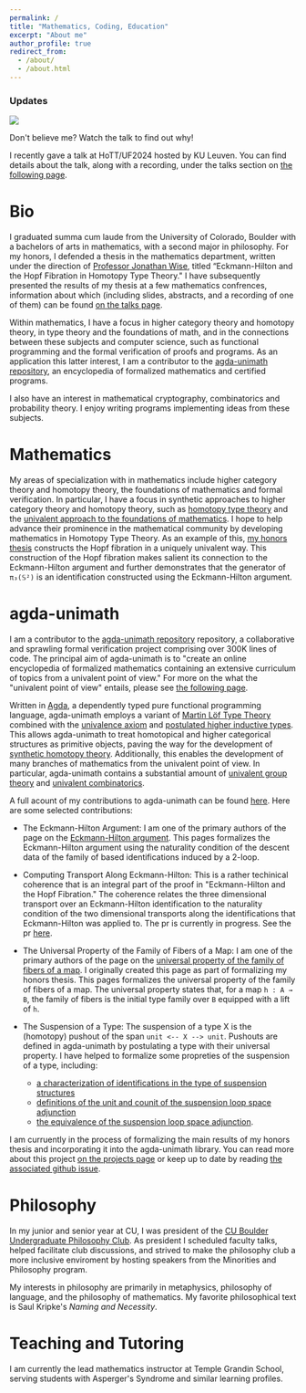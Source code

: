```yaml
---
permalink: /
title: "Mathematics, Coding, Education"
excerpt: "About me"
author_profile: true
redirect_from: 
  - /about/
  - /about.html
---
```


### Updates
<img src="{{site.url}}/images/eckmann-hilton-in-my-hopf-fibration.jpg" style="display: block; margin: auto;" />

Don't believe me? Watch the talk to find out why!

I recently gave a talk at HoTT/UF2024 hosted by KU Leuven. You can find details about the talk, along with a recording, under the talks section on [the following page](https://morphismz.github.io/talks/2024-04-03-hottuf).

Bio
======
I graduated summa cum laude from the University of Colorado, Boulder with a bachelors of arts in mathematics, with a second major in philosophy. For my honors, I defended a thesis in the mathematics department, written under the direction of [Professor Jonathan Wise](https://math.colorado.edu/~jonathan.wise/), titled “Eckmann-Hilton and the Hopf Fibration in Homotopy Type Theory." I have subsequently presented the results of my thesis at a few mathematics confrences, information about which (including slides, abstracts, and a recording of one of them) can be found [on the talks page](https://morphismz.github.io/talks).

Within mathematics, I have a focus in higher category theory and homotopy theory, in type theory and the foundations of math, and in the connections between these subjects and computer science, such as functional programming and the formal verification of proofs and programs. As an application this latter interest, I am a contributor to the [agda-unimath repository](https://unimath.github.io/agda-unimath/), an encyclopedia of formalized mathematics and certified programs.

I also have an interest in mathematical cryptography, combinatorics and probability theory. I enjoy writing programs implementing ideas from these subjects.


Mathematics
======
My areas of specialization with in mathematics include higher category theory and homotopy theory, the foundations of mathematics and formal verification. In particular, I have a focus in synthetic approaches to higher category theory and homotopy theory, such as [homotopy type theory](https://en.wikipedia.org/wiki/Homotopy_type_theory) and the [univalent approach to the foundations of mathematics](https://en.wikipedia.org/wiki/Univalent_foundations). I hope to help advance their prominence in the mathematical community by developing mathematics in Homotopy Type Theory. As an example of this, [my honors thesis](https://morphismz.github.io/publication/2023-04-06-honors-thesis) constructs the Hopf fibration in a uniquely univalent way. This construction of the Hopf fibration makes salient its connection to the Eckmann-Hilton argument and further demonstrates that the generator of `π₃(𝕊²)` is an identification constructed using the Eckmann-Hilton argument.

agda-unimath
======
I am a contributor to the [agda-unimath repository](https://unimath.github.io/agda-unimath/) repository, a collaborative and sprawling formal verification project comprising over 300K lines of code. The principal aim of agda-unimath is to "create an online encyclopedia of formalized mathematics containing an extensive curriculum of topics from a univalent point of view." For more on the what the "univalent point of view" entails, please see [the following page](https://en.wikipedia.org/wiki/Univalent_foundations).

Written in [Agda](https://agda.readthedocs.io/en/v2.6.4.3/getting-started/what-is-agda.html), a dependently typed pure functional programming language, agda-unimath employs a variant of [Martin Löf Type Theory](https://ncatlab.org/nlab/show/Martin-L%C3%B6f+dependent+type+theory) combined with the [univalence axiom](https://ncatlab.org/nlab/show/univalence+axiom) and [postulated higher inductive types](https://ncatlab.org/nlab/show/higher+inductive+type). This allows agda-unimath to treat homotopical and higher categorical structures as primitive objects, paving the way for the development of [synthetic homotopy theory](https://unimath.github.io/agda-unimath/synthetic-homotopy-theory.html). Additionally, this enables the development of many branches of mathematics from the univalent point of view. In particular, agda-unimath contains a substantial amount of [univalent group theory](https://unimath.github.io/agda-unimath/group-theory.html) and [univalent combinatorics](https://unimath.github.io/agda-unimath/univalent-combinatorics.html).

A full acount of my contributions to agda-unimath can be found [here](https://github.com/UniMath/agda-unimath/pulls?q=is%3Apr+is%3Aclosed+author%3Amorphismz). Here are some selected contributions:

- The Eckmann-Hilton Argument: I am one of the primary authors of the page on the [Eckmann-Hilton argument](https://unimath.github.io/agda-unimath/synthetic-homotopy-theory.eckmann-hilton-argument.html?highlight=eckmann#the-eckmann-hilton-argument). This pages formalizes the Eckmann-Hilton argument using the naturality condition of the descent data of the family of based identifications induced by a 2-loop.

- Computing Transport Along Eckmann-Hilton: This is a rather techinical coherence that is an integral part of the proof in "Eckmann-Hilton and the Hopf Fibration." The coherence relates the three dimensional transport over an Eckmann-Hilton identification to the naturality condition of the two dimensional transports along the identifications that Eckmann-Hilton was applied to. The pr is currently in progress. See the pr [here](https://github.com/UniMath/agda-unimath/pull/1133).

- The Universal Property of the Family of Fibers of a Map: I am one of the primary authors of the page on the [universal property of the family of fibers of a map](https://unimath.github.io/agda-unimath/foundation.universal-property-family-of-fibers-of-maps.html). I originally created this page as part of formalizing my honors thesis. This pages formalizes the universal property of the family of fibers of a map. The universal property states that, for a map `h : A → B`, the family of fibers is the initial type family over `B` equipped with a lift of `h`.

- The Suspension of a Type: The suspension of a type X is the (homotopy) pushout of the span `unit <-- X --> unit`. Pushouts are defined in agda-unimath by postulating a type with their universal property. I have helped to formalize some propreties of the suspension of a type, including:
  - [a characterization of identifications in the type of suspension structures](https://unimath.github.io/agda-unimath/synthetic-homotopy-theory.suspensions-of-types.html#4783)
  - [definitions of the unit and counit of the suspension loop space adjunction](https://unimath.github.io/agda-unimath/synthetic-homotopy-theory.suspensions-of-types.html#15436)
  - [the equivalence of the suspension loop space adjunction](https://unimath.github.io/agda-unimath/synthetic-homotopy-theory.suspensions-of-types.html#18007).

I am curruently in the process of formalizing the main results of my honors thesis and incorporating it into the agda-unimath library. You can read more about this project [on the projects page](https://morphismz.github.io/projects/2023-eh-hopf) or keep up to date by reading [the associated github issue](https://github.com/UniMath/agda-unimath/issues/702). 

Philosophy
======
In my junior and senior year at CU, I was president of the [CU Boulder Undergraduate Philosophy Club](https://www.colorado.edu/philosophy/events/undergraduate-philosophy-club). As president I scheduled faculty talks, helped facilitate club discussions, and strived to make the philosophy club a more inclusive enviroment by hosting speakers from the Minorities and Philosophy program.

My interests in philosophy are primarily in metaphysics, philosophy of language, and the philosophy of mathematics. My favorite philosophical text is Saul Kripke's *Naming and Necessity*.

Teaching and Tutoring
======
I am currently the lead mathematics instructor at Temple Grandin School, serving students with Asperger's Syndrome and similar learning profiles.